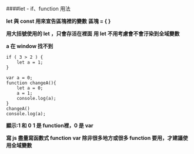 ####let - if、function 用法

**let 與 const 用來宣告區塊裡的變數**
**區塊 = { }**

**用大括號使用的 let ，只會存活在裡面**
**用 let 不用考慮會不會汙染到全域變數**

**a 在 window 找不到**
```
if ( 3 > 2 ) {
    let a = 1;
}
```


```
var a = 0;
function changeA(){
    let a = 0;
    a = 1;
    console.log(a);
}
changeA()
console.log(a);
```
**顯示:1 和 0**
**1 是 function裡，0 是 var**

**寫 js 盡量寫函數式 function**
**var 除非很多地方或很多 function 要用，才建議使用全域變數**